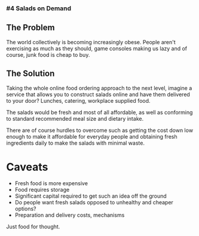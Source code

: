 ### #4 Salads on Demand

## The Problem

The world collectively is becoming increasingly obese. People aren't exercising as much as they should, game consoles making us lazy and of course, junk food is cheap to buy.

## The Solution

Taking the whole online food ordering approach to the next level, imagine a service that allows you to construct salads online and have them delivered to your door? Lunches, catering, workplace supplied food.

The salads would be fresh and most of all affordable, as well as conforming to standard recommended meal size and dietary intake.

There are of course hurdles to overcome such as getting the cost down low enough to make it affordable for everyday people and obtaining fresh ingredients daily to make the salads with minimal waste.

# Caveats

* Fresh food is more expensive
* Food requires storage
* Significant capital required to get such an idea off the ground
* Do people want fresh salads opposed to unhealthy and cheaper options?
* Preparation and delivery costs, mechanisms

Just food for thought.

